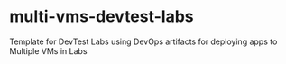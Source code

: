 # multi-vms-devtest-labs
Template for DevTest Labs using DevOps artifacts for deploying apps to Multiple VMs in Labs
